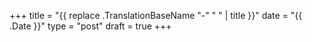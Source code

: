 +++
title = "{{ replace .TranslationBaseName "-" " " | title }}"
date = "{{ .Date }}"
type = "post"
draft = true
+++
